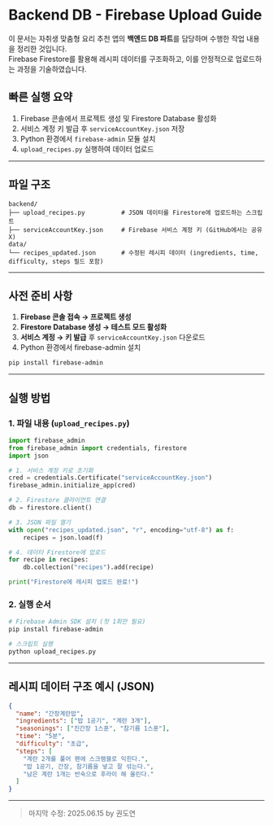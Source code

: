 # Backend DB - Firebase Upload Guide

이 문서는 자취생 맞춤형 요리 추천 앱의 **백엔드 DB 파트**를 담당하며 수행한 작업 내용을 정리한 것입니다.   
Firebase Firestore를 활용해 레시피 데이터를 구조화하고, 이를 안정적으로 업로드하는 과정을 기술하였습니다.  

## 빠른 실행 요약

1. Firebase 콘솔에서 프로젝트 생성 및 Firestore Database 활성화
2. 서비스 계정 키 발급 후 `serviceAccountKey.json` 저장
3. Python 환경에서 `firebase-admin` 모듈 설치
4. `upload_recipes.py` 실행하여 데이터 업로드

---

## 파일 구조

```
backend/
├── upload_recipes.py          # JSON 데이터를 Firestore에 업로드하는 스크립트
├── serviceAccountKey.json     # Firebase 서비스 계정 키 (GitHub에서는 공유 X)
data/
└── recipes_updated.json       # 수정된 레시피 데이터 (ingredients, time, difficulty, steps 필드 포함)
```

---

## 사전 준비 사항

1. **Firebase 콘솔 접속 → 프로젝트 생성**
2. **Firestore Database 생성 → 테스트 모드 활성화**
3. **서비스 계정 → 키 발급** 후 `serviceAccountKey.json` 다운로드
4. Python 환경에서 firebase-admin 설치

```bash
pip install firebase-admin
```

---

## 실행 방법

### 1. 파일 내용 (`upload_recipes.py`)
```python
import firebase_admin 
from firebase_admin import credentials, firestore
import json

# 1. 서비스 계정 키로 초기화
cred = credentials.Certificate("serviceAccountKey.json")
firebase_admin.initialize_app(cred)

# 2. Firestore 클라이언트 연결
db = firestore.client()

# 3. JSON 파일 열기
with open("recipes_updated.json", "r", encoding="utf-8") as f:
    recipes = json.load(f)

# 4. 데이터 Firestore에 업로드
for recipe in recipes:
    db.collection("recipes").add(recipe)

print("Firestore에 레시피 업로드 완료!")
```

### 2. 실행 순서
```bash
# Firebase Admin SDK 설치 (첫 1회만 필요)
pip install firebase-admin

# 스크립트 실행
python upload_recipes.py
```
---

## 레시피 데이터 구조 예시 (JSON)

```json
{
  "name": "간장계란밥",
  "ingredients": ["밥 1공기", "계란 3개"],
  "seasonings": ["진간장 1스푼", "참기름 1스푼"],
  "time": "5분",
  "difficulty": "초급",
  "steps": [
    "계란 2개를 풀어 팬에 스크램블로 익힌다.",
    "밥 1공기, 간장, 참기름을 넣고 잘 섞는다.",
    "남은 계란 1개는 반숙으로 후라이 해 올린다."
  ]
}
```

---


> 마지막 수정: 2025.06.15 by 권도연
